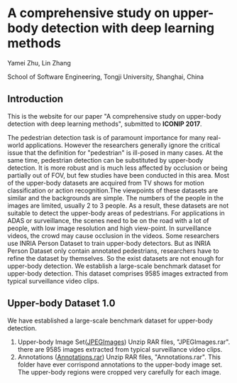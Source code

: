 # A comprehensive study on upper-body detection with deep learning methods

Yamei Zhu, Lin Zhang

School of Software Engineering, Tongji University, Shanghai, China

## Introduction 
This is the website for our paper "A comprehensive study on upper-body detection with deep learning methods", submitted to **ICONIP 2017**. 

The pedestrian detection task is of paramount importance for many real-world applications. However the researchers generally ignore the critical issue that the definition for "pedestrian" is ill-posed in many cases. At the same time, pedestrian detection can be substituted by upper-body detection. It is more robust and is much less affected by occlusion or being partially out of FOV, but few studies have been conducted in this area. Most of the upper-body datasets are acquired from TV shows for motion classification or action recognition.The viewpoints of these datasets are similar and the backgrounds are simple. The numbers of the people in the images are limited, usually 2 to 3 people. As a result, these datasets are not suitable to detect the upper-body areas of pedestrians. For applications in ADAS or surveillance, the scenes need to be on the road with a lot of people, with low image resolution and high view-point. In surveillance videos, the crowd may cause occlusion in the videos. Some researchers use INRIA Person Dataset to train upper-body detectors. But as INRIA Person Dataset only contain annotated pedestrians, researchers have to refine the dataset by themselves. So the exist datasets are not enough for upper-body detection. We establish a large-scale benchmark dataset for upper-body detection. This dataset comprises 9585 images extracted from typical surveillance video clips.

## Upper-body Dataset 1.0

We have established a large-scale benchmark dataset for upper-body detection.

1. Upper-body Image Set([JPEGImages](https://pan.baidu.com/s/1eSpFCYm))
 Unzip RAR files, "JPEGImages.rar". there are 9585 images extracted from typical surveillance video clips.
2. Annotations ([Annotations.rar](https://pan.baidu.com/s/1kULdqez))
Unzip RAR files, "Annotations.rar". This folder have ever corrispond annotations to the upper-body image set. The upper-body regions were cropped very carefully for each image.

